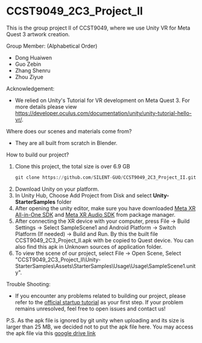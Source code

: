 # CCST9049_2C3_Project_II

This is the group project II of CCST9049, where we use Unity VR for Meta Quest 3 artwork creation.

Group Member: (Alphabetical Order)
- Dong Huaiwen
- Guo Zebin
- Zhang Shenru
- Zhou Ziyue

Acknowledgement:
- We relied on Unity's Tutorial for VR development on Meta Quest 3. For more details please view https://developer.oculus.com/documentation/unity/unity-tutorial-hello-vr/.

Where does our scenes and materials come from?
- They are all built from scratch in Blender.

How to build our project?
1. Clone this project, the total size is over 6.9 GB
   ```python
   git clone https://github.com/SILENT-GUO/CCST9049_2C3_Project_II.git
   ```
2. Download Unity on your platform.
3. In Unity Hub, Choose Add Project from Disk and select **Unity-StarterSamples** folder
4. After opening the unity editor, make sure you have downloaded [Meta XR All-in-One SDK](https://assetstore.unity.com/packages/tools/integration/meta-xr-all-in-one-sdk-269657) and [Meta XR Audio SDK](https://assetstore.unity.com/packages/tools/integration/meta-xr-audio-sdk-264557) from package manager.
5. After connecting the XR device with your computer, press File -> Build Settings -> Select SampleScene1 and Android Platform -> Switch Platform (If needed) -> Build and Run. By this the built file CCST9049_2C3_Project_II.apk with be copied to Quest device. You can also find this apk in Unknown sources of application folder.
6. To view the scene of our project, select File -> Open Scene, Select "CCST9049_2C3_Project_II\Unity-StarterSamples\Assets\StarterSamples\Usage\Usage\SampleScene1.unity".

Trouble Shooting:
+ If you encounter any problems related to building our project, please refer to the [official startup tutorial](https://developer.oculus.com/documentation/unity/unity-tutorial-hello-vr/) as your first step. If your problem remains unresolved, feel free to open issues and contact us!

P.S. As the apk file is ignored by git unity when uploading and its size is larger than 25 MB, we decided not to put the apk file here. You may access the apk file via this [google drive link](https://drive.google.com/file/d/1ntohamSag3WV3QVLWNyJKnFVvTjU9Adh/view?usp=drive_link)
